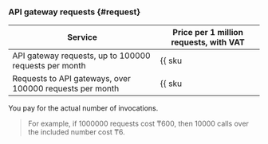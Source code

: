 ### API gateway requests {#request}

| Service | Price per 1 million requests, with VAT |
| --- | --- |
| API gateway requests, up to 100000 requests per month | {{ sku|KZT|api-gateway.requests.v1|string }} |
| Requests to API gateways, over 100000 requests per month | {{ sku|KZT|api-gateway.requests.v1|pricingRate.0.1|string }} |

You pay for the actual number of invocations.

> For example, if 1000000 requests cost ₸600, then 10000 calls over the included number cost ₸6.